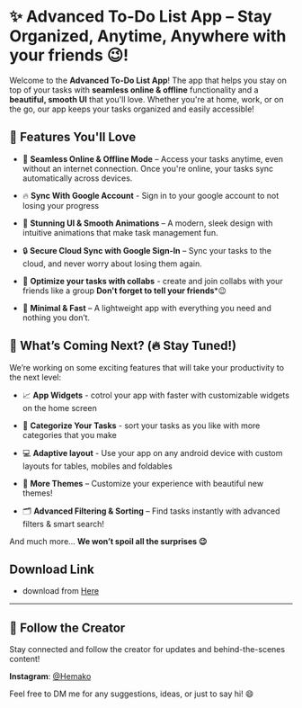 # ✨ **Advanced To-Do List App** – Stay Organized, Anytime, Anywhere **with your friends 😉**!

Welcome to the **Advanced To-Do List App**! The app that helps you stay on top of your tasks with **seamless online & offline** functionality and a **beautiful, smooth UI** that you'll love. Whether you're at home, work, or on the go, our app keeps your tasks organized and easily accessible!

## 🌟 **Features You'll Love**

- 📡 **Seamless Online & Offline Mode** – Access your tasks anytime, even without an internet connection. Once you're online, your tasks sync automatically across devices.

- 🔥 **Sync With Google Account** - Sign in to your google account to not losing your progress

- 🎨 **Stunning UI & Smooth Animations** – A modern, sleek design with intuitive animations that make task management fun.

- 🔒 **Secure Cloud Sync with Google Sign-In** 
– Sync your tasks to the cloud, and never worry about losing them again.

- 👥 **Optimize your tasks with collabs** - create and join collabs with your friends like a group **Don't forget to tell your friends***😉 

- 🎯 **Minimal & Fast** – A lightweight app with everything you need and nothing you don’t.

## 🚀 **What’s Coming Next? (🔥 Stay Tuned!)**

We’re working on some exciting features that will take your productivity to the next level:

- 📈 **App Widgets** - cotrol your app with faster with customizable widgets on the home screen

- 📁 **Categorize Your Tasks** - sort your tasks as you like with more categories that you make

- 💻 **Adaptive layout** - Use your app on any android device with custom layouts for tables, mobiles and foldables

- 🌙 **More Themes** – Customize your experience with beautiful new themes!

- 🗂 **Advanced Filtering & Sorting** – Find tasks instantly with advanced filters & smart search!

And much more… **We won’t spoil all the surprises 😉**

## Download Link

- download from [Here](https://objects.githubusercontent.com/github-production-release-asset-2e65be/925107360/24df60d7-c5d3-48bb-a4b8-937a25033490?X-Amz-Algorithm=AWS4-HMAC-SHA256&X-Amz-Credential=releaseassetproduction%2F20250208%2Fus-east-1%2Fs3%2Faws4_request&X-Amz-Date=20250208T192317Z&X-Amz-Expires=300&X-Amz-Signature=f8a3f9eb1ac0d2fbfd658f250114ea0491781cda33a232842d618d1754abf264&X-Amz-SignedHeaders=host&response-content-disposition=attachment%3B%20filename%3Dapp-release.apk&response-content-type=application%2Fvnd.android.package-archive) 
---

## 📱 **Follow the Creator**

Stay connected and follow the creator for updates and behind-the-scenes content!

**Instagram**: [@Hemako](https://www.instagram.com/hemako_m?igsh=dXB5dXBnYmgyaTFh)

Feel free to DM me for any suggestions, ideas, or just to say hi! 😄
